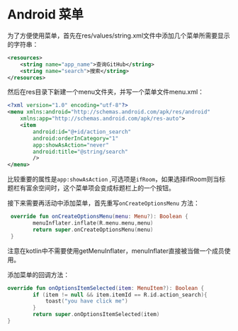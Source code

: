 # Android 菜单

为了方便使用菜单，首先在res/values/string.xml文件中添加几个菜单所需要显示的字符串：

```xml
<resources>
    <string name="app_name">查询GitHub</string>
    <string name="search">搜索</string>
</resources>
```

然后在res目录下新建一个menu文件夹，并写一个菜单文件menu.xml：

```xml
<?xml version="1.0" encoding="utf-8"?>
<menu xmlns:android="http://schemas.android.com/apk/res/android"
    xmlns:app="http://schemas.android.com/apk/res-auto">
    <item
        android:id="@+id/action_search"
        android:orderInCategory="1"
        app:showAsAction="never"
        android:title="@string/search"
        />
</menu>
```

比较重要的属性是`app:showAsAction` ,可选项是`ifRoom`，如果选择ifRoom则当标题栏有富余空间时，这个菜单项会变成标题栏上的一个按钮。

接下来需要再活动中添加菜单，首先重写`onCreateOptionsMenu` 方法：

```Kotlin
 override fun onCreateOptionsMenu(menu: Menu?): Boolean {
        menuInflater.inflate(R.menu.menu,menu)
        return super.onCreateOptionsMenu(menu)
 }
```

注意在kotlin中不需要使用getMenuInflater，menuInflater直接被当做一个成员使用。

添加菜单的回调方法：

```kotlin
override fun onOptionsItemSelected(item: MenuItem?): Boolean {
        if (item != null && item.itemId == R.id.action_search){
            toast("you have click me")
        }
        return super.onOptionsItemSelected(item)
}
```

